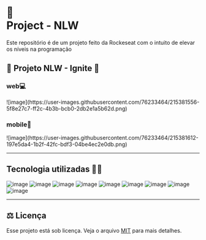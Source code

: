<h1>
📄<br>Project - NLW 
</h1>
Este repositório é de um projeto feito da Rockeseat com o intuito de elevar os níveis na programação

## 🚀 Projeto NLW - Ignite 🚀
<h3> web💻 </h3>
![image](https://user-images.githubusercontent.com/76233464/215381556-5f8e27c7-ff2c-4b3b-bcb0-2db2e1a5b62d.png)

<h3> mobile📲 </h3>
![image](https://user-images.githubusercontent.com/76233464/215381612-197e5da4-1b2f-42fc-bdf3-04be4ec2e0db.png)

---
## Tecnologia utilizadas 🐱‍👤

![image](https://img.shields.io/badge/Node.js-43853D?style=for-the-badge&logo=node.js&logoColor=white)
![image](https://img.shields.io/badge/TypeScript-007ACC?style=for-the-badge&logo=typescript&logoColor=white)
![image](https://img.shields.io/badge/React-20232A?style=for-the-badge&logo=react&logoColor=61DAFB)
![image](https://img.shields.io/badge/React_Native-20232A?style=for-the-badge&logo=react&logoColor=61DAFB)
![image](https://img.shields.io/badge/Tailwind_CSS-38B2AC?style=for-the-badge&logo=tailwind-css&logoColor=white)
![image](https://img.shields.io/badge/vite.js-12100E?style=for-the-badge&logo=vite.js&logoColor=white)
![image](https://img.shields.io/badge/expo-20232A?style=for-the-badge&logo=expo&logoColor=61DAFB)
![image](https://img.shields.io/badge/prisma-20232A?style=for-the-badge&logo=prisma&logoColor=61DAFB)
![image](https://img.shields.io/badge/fastify-20232A?style=for-the-badge&logo=fastify&logoColor=61DAFB)

---


## ⚖ Licença

Esse projeto está sob licença. Veja o arquivo [MIT](https://github.com/CamilaF56/project-NLW/blob/main/LICENSE) para mais detalhes.<br>

